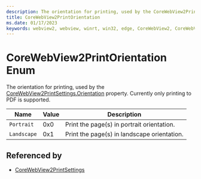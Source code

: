 ```yaml
---
description: The orientation for printing, used by the CoreWebView2PrintSettings.Orientation property. Currently only printing to PDF is supported.
title: CoreWebView2PrintOrientation
ms.date: 01/17/2023
keywords: webview2, webview, winrt, win32, edge, CoreWebView2, CoreWebView2Controller, browser control, edge html, CoreWebView2PrintOrientation
---
```


# CoreWebView2PrintOrientation Enum

The orientation for printing, used by the [CoreWebView2PrintSettings.Orientation](corewebview2printsettings.md#orientation) property. Currently only printing to PDF is supported.

| Name |  Value | Description |
|--|--|--|
|`Portrait` | 0x0  |  Print the page(s) in portrait orientation.|
|`Landscape` | 0x1  |  Print the page(s) in landscape orientation.|


## Referenced by

- [CoreWebView2PrintSettings](corewebview2printsettings.md)
